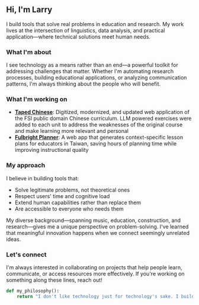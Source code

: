 ## Hi, I'm Larry

I build tools that solve real problems in education and research. My work lives at the intersection of linguistics, data analysis, and practical application—where technical solutions meet human needs.

### What I'm about

I see technology as a means rather than an end—a powerful toolkit for addressing challenges that matter. Whether I'm automating research processes, building educational applications, or analyzing communication patterns, I'm always thinking about the people who will benefit.

### What I'm working on

- **[Taped Chinese](tapedchinese.com)**: Digitized, modernized, and updated web application of the FSI public domain Chinese curriculum. LLM powered exercises were added to each unit to address the weaknesses of the original course and make learning more relevant and personal
- **[Fulbright Planner](https://github.com/larrygrullon/eta-lesson-planner)**: A web app that generates context-specific lesson plans for educators in Taiwan, saving hours of planning time while improving instructional quality


### My approach

I believe in building tools that:
- Solve legitimate problems, not theoretical ones
- Respect users' time and cognitive load
- Extend human capabilities rather than replace them
- Are accessible to everyone who needs them

My diverse background—spanning music, education, construction, and research—gives me a unique perspective on problem-solving. I've learned that meaningful innovation happens when we connect seemingly unrelated ideas.

### Let's connect

I'm always interested in collaborating on projects that help people learn, communicate, or access resources more effectively. If you're working on something along these lines, reach out!

```python
def my_philosophy():
    return "I don't like technology just for technology's sake. I build to solve real problems, treating people as ends in themselves, not the tools we create."
```
